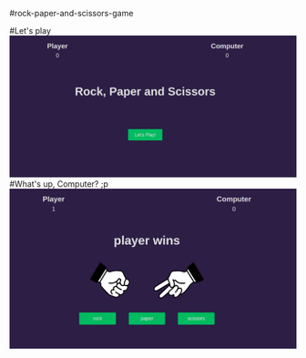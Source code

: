 #rock-paper-and-scissors-game

#Let's play
![screenshot](screenshots/ss1.png)
#What's up, Computer? ;p
![screenshot](screenshots/ss2.png)